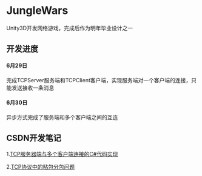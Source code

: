 # JungleWars
Unity3D开发网络游戏，完成后作为明年毕业设计之一



## 开发进度

#### 6月29日

完成TCPServer服务端和TCPClient客户端，实现服务端对一个客户端的连接，只能发送接收一条消息

#### 6月30日

异步方式完成了服务端和多个客户端之间的互连







## CSDN开发笔记

1.[TCP服务器端与多个客户端连接的C#代码实现](https://blog.csdn.net/wankcn/article/details/107007522)

2.[TCP协议中的粘包分包问题](https://blog.csdn.net/wankcn/article/details/107063186)

